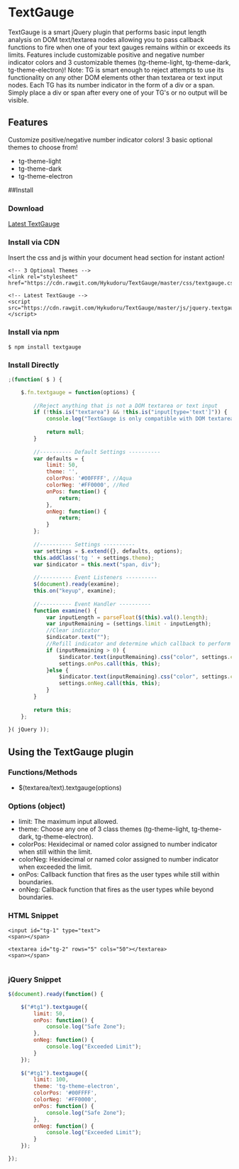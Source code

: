 # TextGauge
TextGauge is a smart jQuery plugin that performs basic input length analysis on
DOM text/textarea nodes allowing you to pass callback functions to fire when one
of your text gauges remains within or exceeds its limits. Features include
customizable positive and negative number indicator colors and 3 customizable themes
(tg-theme-light, tg-theme-dark, tg-theme-electron)! Note: TG is smart enough to
reject attempts to use its functionality on any other DOM elements other than textarea
or text input nodes. Each TG has its number indicator in the form of a div or a span.
Simply place a div or span after every one of your TG's or no output will be visible.

## Features
Customize positive/negative number indicator colors!
3 basic optional themes to choose from!
- tg-theme-light
- tg-theme-dark
- tg-theme-electron

##Install

### Download
[Latest TextGauge](https://github.com/Hykudoru/TextGauge/archive/master.zip)

### Install via CDN
Insert the css and js within your document head section for instant action! 
```
<!-- 3 Optional Themes -->
<link rel="stylesheet" href="https://cdn.rawgit.com/Hykudoru/TextGauge/master/css/textgauge.css">
```
```
<!-- Latest TextGauge -->
<script src="https://cdn.rawgit.com/Hykudoru/TextGauge/master/js/jquery.textgauge.js"></script>
```

### Install via npm
```
$ npm install textgauge
```

### Install Directly
```javascript
;(function( $ ) {

	$.fn.textgauge = function(options) {
		
		//Reject anything that is not a DOM textarea or text input
		if (!this.is("textarea") && !this.is("input[type='text']")) {
			console.log("TextGauge is only compatible with DOM textarea or text input nodes.");
			
			return null;
		}
		
		//---------- Default Settings ----------
		var defaults = {
			limit: 50,
			theme: '',
			colorPos: '#00FFFF', //Aqua
			colorNeg: '#FF0000', //Red
			onPos: function() {
				return;
			},
			onNeg: function() {
				return;
			}
		};
		
		//---------- Settings ----------
		var settings = $.extend({}, defaults, options);
		this.addClass('tg ' + settings.theme);
		var $indicator = this.next("span, div");
		
		//---------- Event Listeners ----------
		$(document).ready(examine);
		this.on("keyup", examine);
		
		//---------- Event Handler ----------
		function examine() {
			var inputLength = parseFloat($(this).val().length);
			var inputRemaining = (settings.limit - inputLength);
			//Clear indicator
			$indicator.text("");
			//Refill indicator and determine which callback to perform
			if (inputRemaining > 0) {
				$indicator.text(inputRemaining).css("color", settings.colorPos);
				settings.onPos.call(this, this);
			}else {
				$indicator.text(inputRemaining).css("color", settings.colorNeg);
				settings.onNeg.call(this, this);
			}
		}
		
		return this;
	};
	
}( jQuery ));
```

## Using the TextGauge plugin

### Functions/Methods
- $(textarea/text).textgauge(options)

### Options (object)
- limit: The maximum input allowed.
- theme: Choose any one of 3 class themes (tg-theme-light, tg-theme-dark, tg-theme-electron).
- colorPos: Hexidecimal or named color assigned to number indicator when still within the limit.
- colorNeg: Hexidecimal or named color assigned to number indicator when exceeded the limit.
- onPos: Callback function that fires as the user types while still within boundaries.
- onNeg: Callback function that fires as the user types while beyond boundaries.

### HTML Snippet
```
<input id="tg-1" type="text">
<span></span>

<textarea id="tg-2" rows="5" cols="50"></textarea>
<span></span>


```
### jQuery Snippet
```javascript
$(document).ready(function() {

	$("#tg1").textgauge({
		limit: 50,
		onPos: function() {
			console.log("Safe Zone");
		},
		onNeg: function() {
			console.log("Exceeded Limit");
		}
	});
	
	$("#tg1").textgauge({
		limit: 100,
		theme: 'tg-theme-electron',
		colorPos: '#00FFFF',
		colorNeg: '#FF0000',
		onPos: function() {
			console.log("Safe Zone");
		},
		onNeg: function() {
			console.log("Exceeded Limit");
		}
	});

});
```
